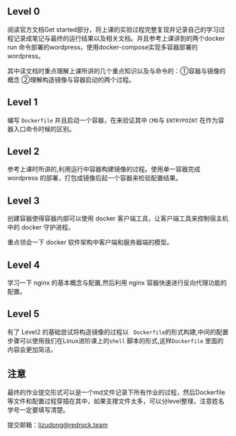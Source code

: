 ## Level 0

阅读官方文档Get started部分，将上课的实验过程完整复现并记录自己的学习过程记录成笔记与最终的运行结果以及相关文档。并且参考上课讲到的两个docker run 命令部署的wordpress，使用docker-compose实现多容器部署的 wordpress。

其中读文档时重点理解上课所讲的几个重点知识以及与命令的：①容器与镜像的概念 ②理解构造镜像与容器启动的两个过程。

## Level 1

编写  `Dockerfile`  并且启动一个容器，在来验证其中 `CMD`与 `ENTRYPOINT` 在作为容器入口命令时候的区别。

## Level 2

参考上课时所讲的,利用运行中容器构建镜像的过程。使用单一容器完成 wordpress 的部署，打包成镜像后起一个容器来检验配置结果。

## Level 3

创建容器使得容器内部可以使用 docker 客户端工具，让客户端工具来控制宿主机中的 docker 守护进程。

重点领会一下 docker 软件架构中客户端和服务器端的模型。

## Level 4

学习一下 nginx 的基本概念与配置,然后利用 nginx 容器快速进行反向代理功能的配置。

## Level 5

有了 Level2 的基础尝试将构造镜像的过程以 ` Dockerfile`的形式构建,中间的配置步骤可以使用我们在Linux进阶课上的`shell` 脚本的形式,这样`Dockerfile` 里面的内容会更加简洁。

## 注意

最终的作业提交形式可以是一个md文件记录下所有作业的过程，然后Dockerfile等文件和配置过程穿插在其中，如果支撑文件太多，可以分level整理，注意姓名学号一定要填写清楚。

提交邮箱：lizudong@redrock.team

